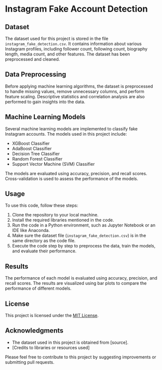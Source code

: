 # Instagram Fake Account Detection

## Dataset

The dataset used for this project is stored in the file `instagram_fake_detection.csv`. It contains information about various Instagram profiles, including follower count, following count, biography length, media count, and other features. The dataset has been preprocessed and cleaned.

## Data Preprocessing

Before applying machine learning algorithms, the dataset is preprocessed to handle missing values, remove unnecessary columns, and perform feature scaling. Descriptive statistics and correlation analysis are also performed to gain insights into the data.

## Machine Learning Models

Several machine learning models are implemented to classify fake Instagram accounts. The models used in this project include:

- XGBoost Classifier
- AdaBoost Classifier
- Decision Tree Classifier
- Random Forest Classifier
- Support Vector Machine (SVM) Classifier

The models are evaluated using accuracy, precision, and recall scores. Cross-validation is used to assess the performance of the models.

## Usage

To use this code, follow these steps:

1. Clone the repository to your local machine.
2. Install the required libraries mentioned in the code.
3. Run the code in a Python environment, such as Jupyter Notebook or an IDE like Anaconda.
4. Make sure the dataset file (`instagram_fake_detection.csv`) is in the same directory as the code file.
5. Execute the code step by step to preprocess the data, train the models, and evaluate their performance.

## Results

The performance of each model is evaluated using accuracy, precision, and recall scores. The results are visualized using bar plots to compare the performance of different models.

## License

This project is licensed under the [MIT License](LICENSE).

## Acknowledgments

- The dataset used in this project is obtained from [source].
- [Credits to libraries or resources used]

Please feel free to contribute to this project by suggesting improvements or submitting pull requests.
